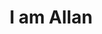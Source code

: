 ---
layout: post
title: "I am Allan"
tags: [Jekyll, theme, responsive, blog, template]
image:
  feature: typewriter.jpg
---